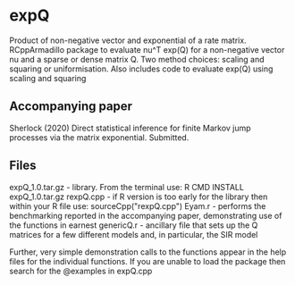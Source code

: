 # expQ
Product of non-negative vector and exponential of a rate matrix.
RCppArmadillo package to evaluate nu^T exp(Q) for a non-negative vector nu and a sparse or dense matrix Q.
Two method choices: scaling and squaring or uniformisation.
Also includes code to evaluate exp(Q) using scaling and squaring
## Accompanying paper
Sherlock (2020) Direct statistical inference for finite Markov jump processes via the matrix exponential. Submitted.
## Files
expQ_1.0.tar.gz - library. From the terminal use: R CMD INSTALL expQ_1.0.tar.gz
rexpQ.cpp - if R version is too early for the library then within your R file use: sourceCpp("rexpQ.cpp")
Eyam.r - performs the benchmarking reported in the accompanying paper, demonstrating use of the functions in earnest
genericQ.r - ancillary file that sets up the Q matrices for a few different models and, in particular, the SIR model

Further, very simple demonstration calls to the functions appear in the help files for the individual functions. If you are unable to load the package then search for the @examples in expQ.cpp
